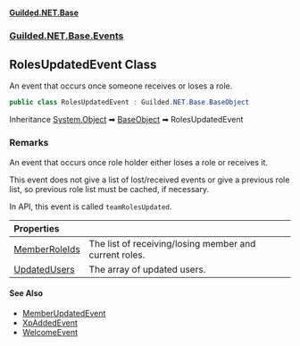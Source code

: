
#### [Guilded.NET.Base](Guilded_NET_Base 'Guilded_NET_Base')
### [Guilded.NET.Base.Events](Guilded_NET_Base#Guilded_NET_Base_Events 'Guilded.NET.Base.Events')
## RolesUpdatedEvent Class
An event that occurs once someone receives or loses a role.  
```csharp
public class RolesUpdatedEvent : Guilded.NET.Base.BaseObject
```

Inheritance [System.Object](https://docs.microsoft.com/en-us/dotnet/api/System.Object 'System.Object') &#x27A1; [BaseObject](BaseObject 'Guilded.NET.Base.BaseObject') &#x27A1; RolesUpdatedEvent  
### Remarks
An event that occurs once role holder either loses a role or receives it.



This event does not give a list of lost/received events or give a previous role  
list, so previous role list must be cached, if necessary.



In API, this event is called `teamRolesUpdated`.

| Properties | |
| :--- | :--- |
| [MemberRoleIds](RolesUpdatedEvent_MemberRoleIds 'Guilded.NET.Base.Events.RolesUpdatedEvent.MemberRoleIds') | The list of receiving/losing member and current roles.<br/> |
| [UpdatedUsers](RolesUpdatedEvent_UpdatedUsers 'Guilded.NET.Base.Events.RolesUpdatedEvent.UpdatedUsers') | The array of updated users.<br/> |

#### See Also
- [MemberUpdatedEvent](MemberUpdatedEvent 'Guilded.NET.Base.Events.MemberUpdatedEvent')
- [XpAddedEvent](XpAddedEvent 'Guilded.NET.Base.Events.XpAddedEvent')
- [WelcomeEvent](WelcomeEvent 'Guilded.NET.Base.Events.WelcomeEvent')
